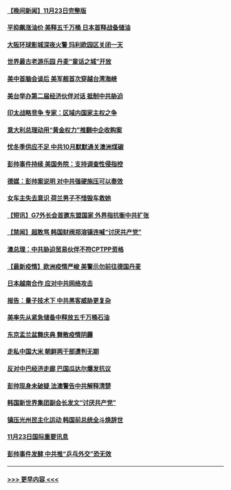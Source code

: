 #### [【晚间新闻】11月23日完整版](../pages/prog202/a103276306.md?t=11241601) 
#### [平抑飙涨油价 美释五千万桶 日本首释战备储油](../pages/prog202/a103276309.md?t=11241601) 
#### [大阪环球影城深夜火警 玛利欧园区关闭一天](../pages/prog202/a103276275.md?t=11241601) 
#### [世界最古老游乐园 丹麦“童话之城”开放](../pages/prog202/a103276091.md?t=11241601) 
#### [美中首脑会谈后 美军舰首次穿越台湾海峡](../pages/prog202/a103276088.md?t=11241601) 
#### [美台举办第二届经济伙伴对话 抵制中共胁迫](../pages/prog202/a103276064.md?t=11241601) 
#### [印太战略竞争 专家：区域内国家主权之争](../pages/prog202/a103276195.md?t=11241601) 
#### [意大利总理动用“黄金权力”推翻中企收购案](../pages/prog202/a103275913.md?t=11241601) 
#### [忧冬季供应不足 中共10月默默通关澳洲煤碳](../pages/prog202/a103276004.md?t=11241601) 
#### [彭帅事件持续  美国务院：支持调查性侵指控](../pages/prog202/a103276021.md?t=11241601) 
#### [德媒：彭帅案说明 对中共强硬施压可以奏效](../pages/prog202/a103276010.md?t=11241601) 
#### [女车主失去意识 荷兰男子不惜毁车救她](../pages/prog202/a103275878.md?t=11241601) 
#### [【短讯】G7外长会首邀东盟国家 外界指抗衡中共扩张](../pages/prog202/a103275840.md?t=11241601) 
#### [【禁闻】超敢骂 韩国财阀郑溶镇连喊“讨厌共产党”](../pages/prog202/a103275842.md?t=11241601) 
#### [澳总理：中共胁迫贸易伙伴不符CPTPP资格](../pages/prog202/a103275847.md?t=11241601) 
#### [【最新疫情】欧洲疫情严峻 美警示勿前往德国丹麦](../pages/prog202/a103275844.md?t=11241601) 
#### [日本越南合作 应对中共网络攻击](../pages/prog202/a103275807.md?t=11241601) 
#### [报告：量子技术下 中共黑客威胁更复杂](../pages/prog202/a103275780.md?t=11241601) 
#### [美率先从紧急储备中释放五千万桶石油](../pages/prog202/a103275752.md?t=11241601) 
#### [东京盂兰盆舞庆典  舞散疫情阴霾](../pages/prog202/a103275767.md?t=11241601) 
#### [走私中国大米 朝鲜两干部遭判无期](../pages/prog202/a103275688.md?t=11241601) 
#### [反对中巴经济走廊 巴国瓜达尔爆发抗议](../pages/prog202/a103275679.md?t=11241601) 
#### [彭帅现身未破疑 法澳警告中共解释清楚](../pages/prog202/a103275663.md?t=11241601) 
#### [韩国新世界集团副会长发文“讨厌共产党”](../pages/prog202/a103275592.md?t=11241601) 
#### [镇压光州民主化运动 韩国前总统全斗焕辞世](../pages/prog202/a103275596.md?t=11241601) 
#### [11月23日国际重要讯息](../pages/prog202/a103275598.md?t=11241601) 
#### [彭帅事件发酵 中共推“乒乓外交”恐无效](../pages/prog202/a103275514.md?t=11241601) 

----
#### [ >>> 更早内容 <<< ](../indexes/prog202-earlier.md)
